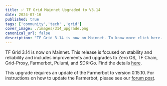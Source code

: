```yaml
---
title: ✅ TF Grid Mainnet Upgraded to V3.14
date: 2024-07-16
published: true
tags: ['community','tech' ,'grid']
cover_image: ./images/314_upgrade.png
canonical_url: false
description: "TF Grid 3.14 is now on Mainnet. To know more click here. ."
---
```


TF Grid 3.14 is now on Mainnet. This release is focused on stability and reliability and includes improvements and upgrades to Zero OS, TF Chain, Grid-Proxy, Farmerbot, Pulumi, and SDK-Go. Find the details [here](https://forum.threefold.io/t/gep-tf-grid-mainnet-release-3-14/4372).

This upgrade requires an update of the Farmerbot to version 0.15.10. For instructions on how to update the Farmerbot, please see our [forum post](https://forum.threefold.io/t/farmerbot-update-required-for-grid-3-14/4388).